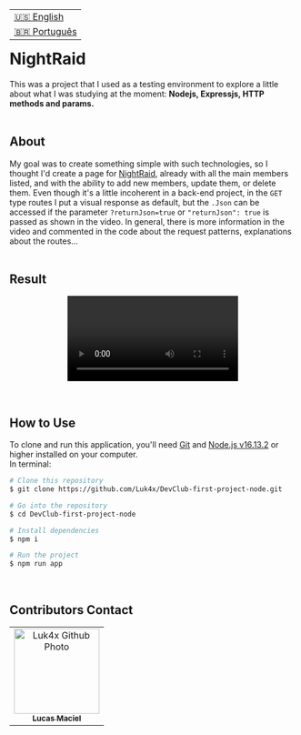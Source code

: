 <table align="right">
  <tr>
    <td>
      <a href="readme-en.md">🇺🇸 English</a>
    </td>
  </tr>
  <tr>
    <td>
      <a href="README.md">🇧🇷 Português</a>
    </td>
  </tr>
</table>
<br>

# NightRaid
This was a project that I used as a testing environment to explore a little about what I was studying at the moment: <strong>Nodejs, Expressjs, HTTP methods and params.</strong>
<br><br>

## About
My goal was to create something simple with such technologies, so I thought I'd create a page for <a href="https://akamegakill.fandom.com/wiki/Night_Raid">NightRaid</a>, already with all the main members listed, and with the ability to add new members, update them, or delete them.
Even though it's a little incoherent in a back-end project, in the <code>GET</code> type routes I put a visual response as default, but the <code>.Json</code> can be accessed if the parameter <code>?returnJson=true</code> or <code>"returnJson": true</code> is passed as shown in the video.
In general, there is more information in the video and commented in the code about the request patterns, explanations about the routes...
<br><br>

## Result
<p align="center">
  <video src="https://user-images.githubusercontent.com/86276393/163866285-1b695498-8fc5-4d8a-a99a-160ac3599c70.mp4">
</p>
<br>

## How to Use
<p>To clone and run this application, you'll need <a href="https://git-scm.com/">Git</a> and <a href="https://nodejs.org/">Node.js v16.13.2</a> or higher installed on your computer.<br>In terminal:</p>

```bash
# Clone this repository
$ git clone https://github.com/Luk4x/DevClub-first-project-node.git

# Go into the repository
$ cd DevClub-first-project-node

# Install dependencies
$ npm i

# Run the project
$ npm run app

```
<br>

## Contributors Contact
<table>
  <tr>
    <td align="center">
      <a href="https://www.linkedin.com/in/lucasmacielf/">
        <img src="https://avatars.githubusercontent.com/Luk4x" width="150px;" alt="Luk4x Github Photo"/><br>
        <sub>
          <b>Lucas Maciel</b>
        </sub>
      </a>
    </td>
  </tr>
</table>
